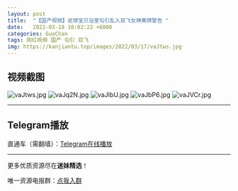 ```yaml
---
layout: post
title:  "【国产视频】足球宝贝浴室勾引乱入双飞女神黄牌警告 "
date:   2022-03-18 10:02:22 +0800
categories: GuoChan
tags: 网红视频 国产 勾引 双飞
img: https://kanjiantu.top/images/2022/03/17/vaJtws.jpg
---
```



## 视频截图

![vaJtws.jpg](https://kanjiantu.top/images/2022/03/17/vaJtws.jpg)
![vaJq2N.jpg](https://kanjiantu.top/images/2022/03/17/vaJq2N.jpg)
![vaJIbU.jpg](https://kanjiantu.top/images/2022/03/17/vaJIbU.jpg)
![vaJbP6.jpg](https://kanjiantu.top/images/2022/03/17/vaJbP6.jpg)
![vaJVCr.jpg](https://kanjiantu.top/images/2022/03/17/vaJVCr.jpg)

* * *
## Telegram播放

直通车（需翻墙）：[Telegram在线播放](https://t.me/mimeijingxuan/113)

* * *
更多优质资源尽在**迷妹精选**！

唯一资源电报群：[点我入群](https://t.me/mimeijingxuan)


